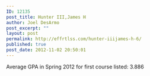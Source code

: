 ```yaml
---
ID: 12135
post_title: Hunter III,James H
author: Joel DesArmo
post_excerpt: ""
layout: post
permalink: http://effrtlss.com/hunter-iiijames-h-6/
published: true
post_date: 2012-11-02 20:50:01
---
```

<p>Average GPA in Spring 2012 for first course listed: 3.886</p>